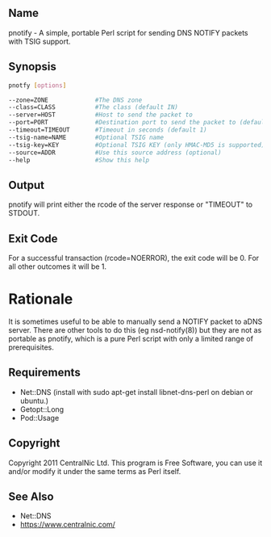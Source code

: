 ## Name
pnotify - A simple, portable Perl script for sending DNS NOTIFY packets with TSIG support.

## Synopsis
```bash
pnotfy [options]

--zone=ZONE             #The DNS zone
--class=CLASS           #The class (default IN)
--server=HOST           #Host to send the packet to
--port=PORT             #Destination port to send the packet to (default 53)
--timeout=TIMEOUT       #Timeout in seconds (default 1)
--tsig-name=NAME        #Optional TSIG name
--tsig-key=KEY          #Optional TSIG KEY (only HMAC-MD5 is supported)
--source=ADDR           #Use this source address (optional)
--help                  #Show this help
```
## Output
pnotify will print either the rcode of the server response or "TIMEOUT" to STDOUT.

## Exit Code
For a successful transaction (rcode=NOERROR), the exit code will be 0. For all other outcomes it will be 1.

# Rationale
It is sometimes useful to be able to manually send a NOTIFY packet to aDNS server. There are other tools to do this (eg nsd-notify(8)) but they are not as portable as pnotify, which is a pure Perl script with only a limited range of prerequisites.

## Requirements
* Net::DNS (install with sudo apt-get install libnet-dns-perl on debian or ubuntu.)
* Getopt::Long
* Pod::Usage

## Copyright
Copyright 2011 CentralNic Ltd. This program is Free Software, you can use it and/or modify it under the same terms as Perl itself.

## See Also
* Net::DNS
* https://www.centralnic.com/

